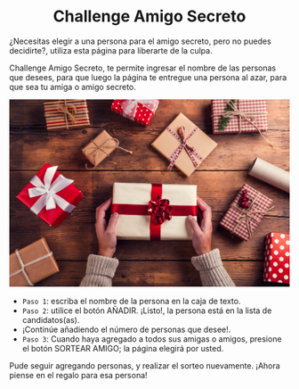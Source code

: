 <h1 align="center">Challenge Amigo Secreto</h1>

¿Necesitas elegir a una persona para el amigo secreto, pero no puedes decidirte?, utiliza esta página para liberarte de la culpa.

Challenge Amigo Secreto, te permite ingresar el nombre de las personas que desees, para que luego la página te entregue una persona al azar, para que sea tu amiga o amigo secreto.

![alt text](amigosecreto.jpg)

- `Paso 1`: escriba el nombre de la persona en la caja de texto.
- `Paso 2`: utilice el botón AÑADIR. ¡Listo!, la persona está en la lista de candidatos(as).
- ¡Continúe añadiendo el número de personas que desee!.
- `Paso 3`: Cuando haya agregado a todos sus amigas o amigos, presione el botón SORTEAR AMIGO; la página elegirá por usted.

Pude seguir agregando personas, y realizar el sorteo nuevamente. ¡Ahora piense en el regalo para esa persona!